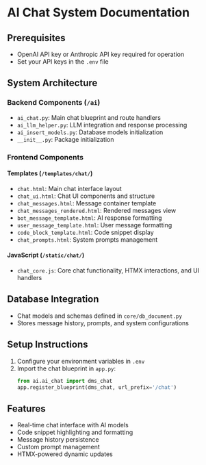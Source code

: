 # AI Chat System Documentation

## Prerequisites

- OpenAI API key or Anthropic API key required for operation
- Set your API keys in the `.env` file

## System Architecture

### Backend Components (`/ai`)

- `ai_chat.py`: Main chat blueprint and route handlers
- `ai_llm_helper.py`: LLM integration and response processing
- `ai_insert_models.py`: Database models initialization
- `__init__.py`: Package initialization

### Frontend Components

#### Templates (`/templates/chat/`)

- `chat.html`: Main chat interface layout
- `chat_ui.html`: Chat UI components and structure
- `chat_messages.html`: Message container template
- `chat_messages_rendered.html`: Rendered messages view
- `bot_message_template.html`: AI response formatting
- `user_message_template.html`: User message formatting
- `code_block_template.html`: Code snippet display
- `chat_prompts.html`: System prompts management

#### JavaScript (`/static/chat/`)

- `chat_core.js`: Core chat functionality, HTMX interactions, and UI handlers

## Database Integration

- Chat models and schemas defined in `core/db_document.py`
- Stores message history, prompts, and system configurations

## Setup Instructions

1. Configure your environment variables in `.env`
2. Import the chat blueprint in `app.py`:
   ```python
   from ai.ai_chat import dms_chat
   app.register_blueprint(dms_chat, url_prefix='/chat')
   ```

## Features

- Real-time chat interface with AI models
- Code snippet highlighting and formatting
- Message history persistence
- Custom prompt management
- HTMX-powered dynamic updates
